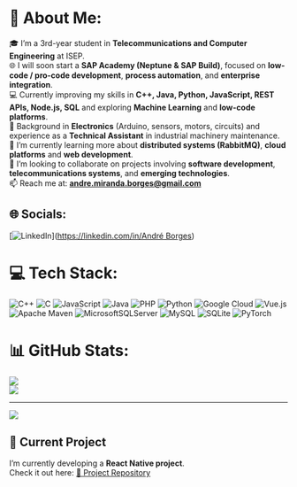 # 💫 About Me:
🎓 I’m a 3rd-year student in **Telecommunications and Computer Engineering** at ISEP.<br>🌐 I will soon start a **SAP Academy (Neptune & SAP Build)**, focused on **low-code / pro-code development**, **process automation**, and **enterprise integration**.<br>💻 Currently improving my skills in **C++, Java, Python, JavaScript, REST APIs, Node.js, SQL** and exploring **Machine Learning** and **low-code platforms**.  <br>🔧 Background in **Electronics** (Arduino, sensors, motors, circuits) and experience as a **Technical Assistant** in industrial machinery maintenance.  <br>🌱 I’m currently learning more about **distributed systems (RabbitMQ)**, **cloud platforms** and **web development**.  <br>🤝 I’m looking to collaborate on projects involving **software development**, **telecommunications systems**, and **emerging technologies**.  <br>📫 Reach me at: **andre.miranda.borges@gmail.com**  <br>


## 🌐 Socials:
[![LinkedIn](https://img.shields.io/badge/LinkedIn-%230077B5.svg?logo=linkedin&logoColor=white)]([https://linkedin.com/in/André Borges](https://www.linkedin.com/in/andr%C3%A9-borges-4a3468379/)) 

# 💻 Tech Stack:
![C++](https://img.shields.io/badge/c++-%2300599C.svg?style=for-the-badge&logo=c%2B%2B&logoColor=white) ![C](https://img.shields.io/badge/c-%2300599C.svg?style=for-the-badge&logo=c&logoColor=white) ![JavaScript](https://img.shields.io/badge/javascript-%23323330.svg?style=for-the-badge&logo=javascript&logoColor=%23F7DF1E) ![Java](https://img.shields.io/badge/java-%23ED8B00.svg?style=for-the-badge&logo=openjdk&logoColor=white) ![PHP](https://img.shields.io/badge/php-%23777BB4.svg?style=for-the-badge&logo=php&logoColor=white) ![Python](https://img.shields.io/badge/python-3670A0?style=for-the-badge&logo=python&logoColor=ffdd54) ![Google Cloud](https://img.shields.io/badge/GoogleCloud-%234285F4.svg?style=for-the-badge&logo=google-cloud&logoColor=white) ![Vue.js](https://img.shields.io/badge/vue.js-%2335495e.svg?style=for-the-badge&logo=vuedotjs&logoColor=%234FC08D) ![Apache Maven](https://img.shields.io/badge/Apache%20Maven-C71A36?style=for-the-badge&logo=Apache%20Maven&logoColor=white) ![MicrosoftSQLServer](https://img.shields.io/badge/Microsoft%20SQL%20Server-CC2927?style=for-the-badge&logo=microsoft%20sql%20server&logoColor=white) ![MySQL](https://img.shields.io/badge/mysql-4479A1.svg?style=for-the-badge&logo=mysql&logoColor=white) ![SQLite](https://img.shields.io/badge/sqlite-%2307405e.svg?style=for-the-badge&logo=sqlite&logoColor=white) ![PyTorch](https://img.shields.io/badge/PyTorch-%23EE4C2C.svg?style=for-the-badge&logo=PyTorch&logoColor=white)
# 📊 GitHub Stats:
![](https://nirzak-streak-stats.vercel.app/?user=ABorges2003&theme=dark&hide_border=false)<br/>
![](https://github-readme-stats.vercel.app/api/top-langs/?username=ABorges2003&theme=dark&hide_border=false&include_all_commits=false&count_private=false&layout=compact)

---
[![](https://visitcount.itsvg.in/api?id=ABorges2003&icon=0&color=0)](https://visitcount.itsvg.in)

<!-- Proudly created with GPRM ( https://gprm.itsvg.in ) -->

## 📱 Current Project
I’m currently developing a **React Native project**.  
Check it out here: [📂 Project Repository](https://github.com/ABorges2003/ReactNative_Project)
